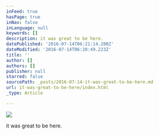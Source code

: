 ```yaml
---
inFeed: true
hasPage: true
inNav: false
inLanguage: null
keywords: []
description: it was great to be here.
datePublished: '2016-07-14T06:21:14.200Z'
dateModified: '2016-07-14T06:20:49.223Z'
title: ''
author: []
authors: []
publisher: null
starred: false
sourcePath: _posts/2016-07-14-it-was-great-to-be-here.md
url: it-was-great-to-be-here/index.html
_type: Article

---
```

![](https://the-grid-user-content.s3-us-west-2.amazonaws.com/79f9bb53-52d3-479d-8e7b-7d1babcf89e8.png)

it was great to be here.
